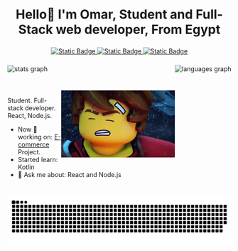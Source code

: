 <h1 align="center">Hello👋 I'm Omar, Student and Full-Stack web developer, From Egypt</h1>

###

<div align="center">
    <a href="https://x.com/ZinKkFN">
        <img alt="Static Badge" src="https://img.shields.io/badge/twitter-%20?style=flat&logo=x&logoColor=white&color=black">
    </a>
    <a href="https://www.linkedin.com/in/omar-elsharif-43467b26a/">
        <img alt="Static Badge" src="https://img.shields.io/badge/linkedin-%20?style=flat&logo=linkedin&color=%230077b5">
    </a>
    <a href="https://medium.com/@mori_lover">
        <img alt="Static Badge" src="https://img.shields.io/badge/medium-%20?style=flat&logo=medium&logoColor=white&color=black">
    </a>
</div>

###

<img src="https://github-readme-stats.vercel.app/api/top-langs?username=Abn0Masr&locale=en&hide_title=false&layout=compact&card_width=320&langs_count=5&theme=dracula&hide_border=false&order=2" height="150" alt="languages graph" align="right"  />

<img src="https://github-readme-stats.vercel.app/api?username=Abn0Masr&hide_title=false&hide_rank=false&show_icons=true&include_all_commits=true&count_private=true&disable_animations=false&theme=dracula&locale=en&hide_border=false&order=1" height="150" alt="stats graph"  />

###

<br/>

<img  alt="" style="width:256px;" src="./fire-powers.gif" align="right">

Student. Full-stack developer. React, Node.js.

- Now 🚀 working on: <a href="https://github.com/Abn0Masr/e_commerce_frontend.git" target="blank">E-commerce</a> Project.
- Started learn: Kotlin
- 💬 Ask me about: React and Node.js

###

<br/>

<div align="center">
    <img src="https://raw.githubusercontent.com/Abn0Masr/Abn0Masr/output/snake.svg" alt="Snake animation" />
</div>
